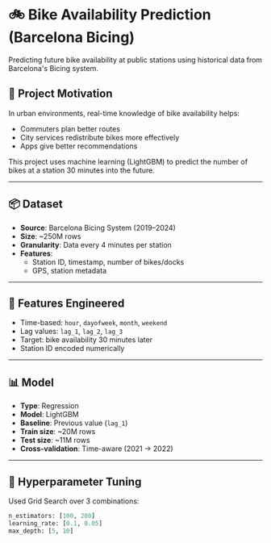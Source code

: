 # 🚲 Bike Availability Prediction (Barcelona Bicing)

Predicting future bike availability at public stations using historical data from Barcelona's Bicing system.

## 🧠 Project Motivation

In urban environments, real-time knowledge of bike availability helps:
- Commuters plan better routes
- City services redistribute bikes more effectively
- Apps give better recommendations

This project uses machine learning (LightGBM) to predict the number of bikes at a station 30 minutes into the future.

---

## 📦 Dataset

- **Source**: Barcelona Bicing System (2019–2024)
- **Size**: ~250M rows
- **Granularity**: Data every 4 minutes per station
- **Features**: 
  - Station ID, timestamp, number of bikes/docks
  - GPS, station metadata

---

## 🧪 Features Engineered

- Time-based: `hour`, `dayofweek`, `month`, `weekend`
- Lag values: `lag_1`, `lag_2`, `lag_3`
- Target: bike availability 30 minutes later
- Station ID encoded numerically

---

## 📊 Model

- **Type**: Regression
- **Model**: LightGBM
- **Baseline**: Previous value (`lag_1`)
- **Train size**: ~20M rows
- **Test size**: ~11M rows
- **Cross-validation**: Time-aware (2021 → 2022)

---

## 🔧 Hyperparameter Tuning

Used Grid Search over 3 combinations:
```python
n_estimators: [100, 200]
learning_rate: [0.1, 0.05]
max_depth: [5, 10]
